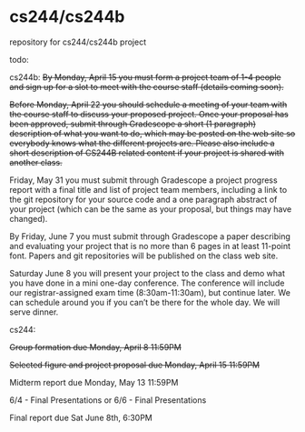 # cs244/cs244b
repository for cs244/cs244b project


todo: 

cs244b:
~~By Monday, April 15 you must form a project team of 1-4 people and sign up for a slot to meet with the course staff (details coming soon).~~

~~Before Monday, April 22 you should schedule a meeting of your team with the course staff to discuss your proposed project. Once your proposal has been approved, submit through Gradescope a short (1 paragraph) description of what you want to do, which may be posted on the web site so everybody knows what the different projects are. Please also include a short description of CS244B related content if your project is shared with another class.~~

Friday, May 31 you must submit through Gradescope a project progress report with a final title and list of project team members, including a link to the git repository for your source code and a one paragraph abstract of your project (which can be the same as your proposal, but things may have changed).

By Friday, June 7 you must submit through Gradescope a paper describing and evaluating your project that is no more than 6 pages in at least 11-point font. Papers and git repositories will be published on the class web site.

Saturday June 8 you will present your project to the class and demo what you have done in a mini one-day conference. The conference will include our registrar-assigned exam time (8:30am-11:30am), but continue later. We can schedule around you if you can’t be there for the whole day. We will serve dinner.

cs244:

~~Group formation due Monday, April 8 11:59PM~~

~~Selected figure and project proposal due Monday, April 15 11:59PM~~

Midterm report due Monday, May 13 11:59PM

6/4 - Final Presentations
or
6/6 - Final Presentations

Final report due Sat June 8th, 6:30PM
